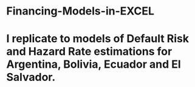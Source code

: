 # Financing-Models-in-EXCEL
# I replicate to models of Default Risk and Hazard Rate estimations for Argentina, Bolivia, Ecuador and El Salvador.
